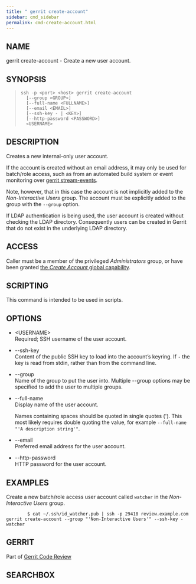 ```yaml
---
title: " gerrit create-account"
sidebar: cmd_sidebar
permalink: cmd-create-account.html
---
```

## NAME

gerrit create-account - Create a new user account.

## SYNOPSIS

> 
> 
>     ssh -p <port> <host> gerrit create-account
>       [--group <GROUP>]
>       [--full-name <FULLNAME>]
>       [--email <EMAIL>]
>       [--ssh-key - | <KEY>]
>       [--http-password <PASSWORD>]
>       <USERNAME>

## DESCRIPTION

Creates a new internal-only user account.

If the account is created without an email address, it may only be used
for batch/role access, such as from an automated build system or event
monitoring over [gerrit stream-events](cmd-stream-events.html).

Note, however, that in this case the account is not implicitly added to
the *Non-Interactive Users* group. The account must be explicitly added
to the group with the `--group` option.

If LDAP authentication is being used, the user account is created
without checking the LDAP directory. Consequently users can be created
in Gerrit that do not exist in the underlying LDAP directory.

## ACCESS

Caller must be a member of the privileged *Administrators* group, or
have been granted [the *Create Account* global
capability](access-control.html#capability_createAccount).

## SCRIPTING

This command is intended to be used in scripts.

## OPTIONS

  - \<USERNAME\>  
    Required; SSH username of the user account.

  - \--ssh-key  
    Content of the public SSH key to load into the account’s keyring. If
    `-` the key is read from stdin, rather than from the command line.

  - \--group  
    Name of the group to put the user into. Multiple --group options may
    be specified to add the user to multiple groups.

  - \--full-name  
    Display name of the user account.
    
    Names containing spaces should be quoted in single quotes ('). This
    most likely requires double quoting the value, for example
    `--full-name "'A description string'"`.

  - \--email  
    Preferred email address for the user account.

  - \--http-password  
    HTTP password for the user account.

## EXAMPLES

Create a new batch/role access user account called `watcher` in the
*Non-Interactive Users*
group.

``` 
        $ cat ~/.ssh/id_watcher.pub | ssh -p 29418 review.example.com gerrit create-account --group "'Non-Interactive Users'" --ssh-key - watcher
```

## GERRIT

Part of [Gerrit Code Review](index.html)

## SEARCHBOX

